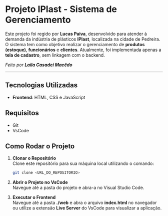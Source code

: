 # Projeto IPlast - Sistema de Gerenciamento

Este projeto foi regido por **Lucas Paiva**, desenvolvido para atender à demanda da indústria de plásticos **IPlast**, localizada na cidade de Pedreira. O sistema tem como objetivo realizar o gerenciamento de **produtos (estoque)**, **funcionários** e **clientes**. Atualmente, foi implementada apenas a **tela de cadastro**, sem linkagem com o backend.

*Feito por **Laila Casadei Macêdo***

---

## Tecnologias Utilizadas
- **Frontend**: HTML, CSS e JavaScript

## Requisitos
- Git
- VsCode

## Como Rodar o Projeto
1. **Clonar o Repositório**  
   Clone este repositório para sua máquina local utilizando o comando:
   ```bash
   git clone <URL_DO_REPOSITORIO>
   ```

2. **Abrir o Projeto no VsCode**  
   Navegue até a pasta do projeto e abra-a no Visual Studio Code.

3. **Executar o Frontend**  
   Navegue até a pasta **./web** e abra o arquivo **index.html** no navegador ou utilize a extensão **Live Server** do VsCode para visualizar a aplicação.
